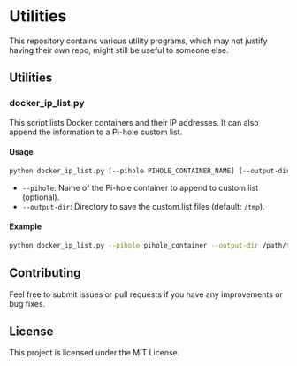 # Utilities

This repository contains various utility programs, which may not justify having their own repo, might still be useful to someone else.

## Utilities

### docker_ip_list.py

This script lists Docker containers and their IP addresses. It can also append the information to a Pi-hole custom list.

#### Usage

```bash
python docker_ip_list.py [--pihole PIHOLE_CONTAINER_NAME] [--output-dir OUTPUT_DIR]
```

- `--pihole`: Name of the Pi-hole container to append to custom.list (optional).
- `--output-dir`: Directory to save the custom.list files (default: `/tmp`).

#### Example

```bash
python docker_ip_list.py --pihole pihole_container --output-dir /path/to/output
```

## Contributing

Feel free to submit issues or pull requests if you have any improvements or bug fixes.

## License

This project is licensed under the MIT License.
